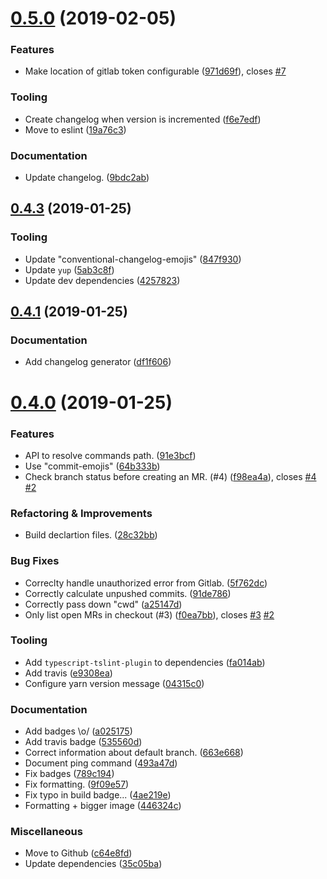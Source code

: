 # [0.5.0](https://github.com/reservix/laborious/compare/v0.4.3...v0.5.0) (2019-02-05)

### Features

- Make location of gitlab token configurable ([971d69f](https://github.com/reservix/laborious/commit/971d69f)), closes [#7](https://github.com/reservix/laborious/issues/7)

### Tooling

- Create changelog when version is incremented ([f6e7edf](https://github.com/reservix/laborious/commit/f6e7edf))
- Move to eslint ([19a76c3](https://github.com/reservix/laborious/commit/19a76c3))

### Documentation

- Update changelog. ([9bdc2ab](https://github.com/reservix/laborious/commit/9bdc2ab))

## [0.4.3](https://github.com/reservix/laborious/compare/v0.4.1...v0.4.3) (2019-01-25)

### Tooling

- Update "conventional-changelog-emojis" ([847f930](https://github.com/reservix/laborious/commit/847f930))
- Update `yup` ([5ab3c8f](https://github.com/reservix/laborious/commit/5ab3c8f))
- Update dev dependencies ([4257823](https://github.com/reservix/laborious/commit/4257823))

## [0.4.1](https://github.com/reservix/laborious/compare/v0.4.0...v0.4.1) (2019-01-25)

### Documentation

- Add changelog generator ([df1f606](https://github.com/reservix/laborious/commit/df1f606))

# [0.4.0](https://github.com/reservix/laborious/compare/c64e8fd...v0.4.0) (2019-01-25)

### Features

- API to resolve commands path. ([91e3bcf](https://github.com/reservix/laborious/commit/91e3bcf))
- Use "commit-emojis" ([64b333b](https://github.com/reservix/laborious/commit/64b333b))
- Check branch status before creating an MR. (#4) ([f98ea4a](https://github.com/reservix/laborious/commit/f98ea4a)), closes [#4](https://github.com/reservix/laborious/issues/4) [#2](https://github.com/reservix/laborious/issues/2)

### Refactoring & Improvements

- Build declartion files. ([28c32bb](https://github.com/reservix/laborious/commit/28c32bb))

### Bug Fixes

- Correclty handle unauthorized error from Gitlab. ([5f762dc](https://github.com/reservix/laborious/commit/5f762dc))
- Correctly calculate unpushed commits. ([91de786](https://github.com/reservix/laborious/commit/91de786))
- Correctly pass down "cwd" ([a25147d](https://github.com/reservix/laborious/commit/a25147d))
- Only list open MRs in checkout (#3) ([f0ea7bb](https://github.com/reservix/laborious/commit/f0ea7bb)), closes [#3](https://github.com/reservix/laborious/issues/3) [#2](https://github.com/reservix/laborious/issues/2)

### Tooling

- Add `typescript-tslint-plugin` to dependencies ([fa014ab](https://github.com/reservix/laborious/commit/fa014ab))
- Add travis ([e9308ea](https://github.com/reservix/laborious/commit/e9308ea))
- Configure yarn version message ([04315c0](https://github.com/reservix/laborious/commit/04315c0))

### Documentation

- Add badges \o/ ([a025175](https://github.com/reservix/laborious/commit/a025175))
- Add travis badge ([535560d](https://github.com/reservix/laborious/commit/535560d))
- Correct information about default branch. ([663e668](https://github.com/reservix/laborious/commit/663e668))
- Document ping command ([493a47d](https://github.com/reservix/laborious/commit/493a47d))
- Fix badges ([789c194](https://github.com/reservix/laborious/commit/789c194))
- Fix formatting. ([9f09e57](https://github.com/reservix/laborious/commit/9f09e57))
- Fix typo in build badge... ([4ae219e](https://github.com/reservix/laborious/commit/4ae219e))
- Formatting + bigger image ([446324c](https://github.com/reservix/laborious/commit/446324c))

### Miscellaneous

- Move to Github ([c64e8fd](https://github.com/reservix/laborious/commit/c64e8fd))
- Update dependencies ([35c05ba](https://github.com/reservix/laborious/commit/35c05ba))
